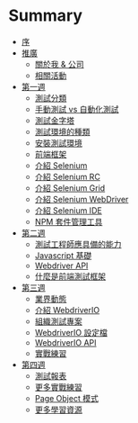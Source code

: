 # Summary

* [序](README.md)
* [推廣]()
  * [關於我 & 公司](promotion/about-me.md)
  * [相關活動](promotion/activity.md)
* [第一週](week1.md)
  * [測試分類](foundation/categories.md)
  * [手動測試 vs 自動化測試](foundation/manual-vs-automation-testing.md)
  * [測試金字塔](foundation/test-pyramid.md)
  * [測試環境的種類](foundation/test-env.md)
  * [安裝測試環境](install/README.md)
  * [前端框架](foundation/frontend-framework.md)
  * [介紹 Selenium](selenium/README.md)
  * [介紹 Selenium RC](selenium/selenium-rc.md)
  * [介紹 Selenium Grid](selenium/selenium-grid.md)
  * [介紹 Selenium WebDriver](selenium/webdriver.md)
  * [介紹 Selenium IDE](selenium/selenium-ide.md)
  * [NPM 套件管理工具](mise/npm.md)
* [第二週]()
  * [測試工程師應具備的能力]()
  * [Javascript 基礎]()
  * [Webdriver API]()
  * [什麼是前端測試框架]()
* [第三週]()
  * [業界動態]()
  * [介紹 WebdriverIO]()
  * [組織測試專案]()
  * [WebdriverIO 設定檔]()
  * [WebdriverIO API]()
  * [實戰練習]()
* [第四週]()
  * [測試報表]()
  * [更多實戰練習]()
  * [Page Object 模式]()
  * [更多學習資源]()

